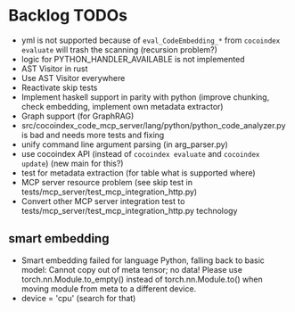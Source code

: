 # Backlog TODOs

* yml is not supported because of `eval_CodeEmbedding_*`
  from `cocoindex evaluate` will trash the scanning (recursion problem?)
* logic for PYTHON_HANDLER_AVAILABLE is not implemented
* AST Visitor in rust
* Use AST Visitor everywhere
* Reactivate skip tests
* Implement haskell support in parity with python
  (improve chunking, check embedding, implement own metadata extractor)
* Graph support (for GraphRAG)
* src/cocoindex_code_mcp_server/lang/python/python_code_analyzer.py is bad
  and needs more tests and fixing
* unify command line argument parsing (in arg_parser.py)
* use cocoindex API (instead of `cocoindex evaluate` and `cocoindex update`)
  (new main for this?)
* test for metadata extraction (for table what is supported where)
* MCP server resource problem (see skip test in tests/mcp_server/test_mcp_integration_http.py)
* Convert other MCP server integration test to tests/mcp_server/test_mcp_integration_http.py technology

## smart embedding

* Smart embedding failed for language Python, falling back to basic model: Cannot copy out of meta tensor; no data! Please use torch.nn.Module.to_empty() instead of torch.nn.Module.to() when moving module from meta to a different device.
* device = 'cpu' (search for that)

